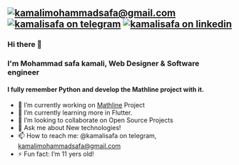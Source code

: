 [![kamalimohammadsafa@gmail.com](https://img.shields.io/badge/Email-Kamalimohammadsafa%40gmail.com-orange?logo=gmail&style=for-the-badge&link=mailto:kamalimohammadsafa@gmail.com "Email")](mailto:kamalimohammadsafa@gmail.com)
[![kamalisafa on telegram](https://img.shields.io/badge/Telegram-@kamalisafa-informational?style=for-the-badge&logo=telegram "Telegram")](https://t.me/kamalisafa)
[![kamalisafa on linkedin](https://img.shields.io/badge/Linkedin-Mohammad%20safa%20kamali-blue?style=for-the-badge&logo=linkedin "LinkedIn")](https://www.linkedin.com/in/mohammad-safa-kamali-5a5a64210/)
----------------------------------

### Hi there 👋
### I'm Mohammad safa kamali, Web Designer & Software engineer
#### I fully remember Python and develop the Mathline project with it.

- 🔭 I’m currently working on [Mathline](http://safasoft.gigfa.com/mt) Project
- 🌱 I’m currently learning more in Flutter.
- 👯 I’m looking to collaborate on Open Source Projects
- 💬 Ask me about New technologies!
- 📫 How to reach me: @kamalisafa on telegram, kamalimohammadsafa@gmail.com
- ⚡ Fun fact: I’m 11 yers old!
